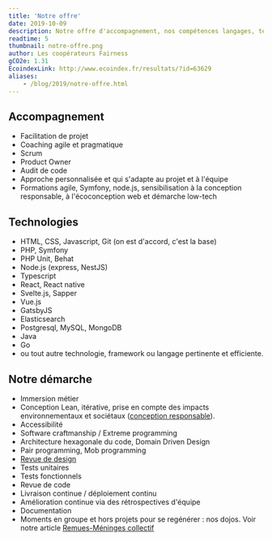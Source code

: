 ```yaml
---
title: 'Notre offre'
date: 2019-10-09
description: Notre offre d'accompagnement, nos compétences langages, technologies, frameworks de développement et notre démarche.
readtime: 5
thumbnail: notre-offre.png
author: Les coopérateurs Fairness
gCO2e: 1.31
EcoindexLink: http://www.ecoindex.fr/resultats/?id=63629
aliases:
    - /blog/2019/notre-offre.html
---
```


## Accompagnement

* Facilitation de projet
* Coaching agile et pragmatique
* Scrum
* Product Owner
* Audit de code
* Approche personnalisée et qui s'adapte au projet et à l'équipe
* Formations agile, Symfony, node.js, sensibilisation à la conception responsable, à l'écoconception web et démarche low-tech

## Technologies

* HTML, CSS, Javascript, Git (on est d'accord, c'est la base)
* PHP, Symfony
* PHP Unit, Behat
* Node.js (express, NestJS)
* Typescript
* React, React native
* Svelte.js, Sapper
* Vue.js
* GatsbyJS
* Elasticsearch
* Postgresql, MySQL, MongoDB
* Java
* Go
* ou tout autre technologie, framework ou langage pertinente et efficiente.

## Notre démarche

* Immersion métier
* Conception Lean, itérative, prise en compte des impacts environnementaux et sociétaux ([conception responsable](/blog/2019/arguments-pour-la-conception-responsable-des-services-numeriques/)).
* Accessibilité
* Software craftmanship / Extreme programming
* Architecture hexagonale du code, Domain Driven Design
* Pair programming, Mob programming
* [Revue de design](/blog/2019/design-review/)
* Tests unitaires
* Tests fonctionnels
* Revue de code
* Livraison continue / déploiement continu
* Amélioration continue via des rétrospectives d'équipe
* Documentation
* Moments en groupe et hors projets pour se regénérer : nos dojos. Voir notre article [Remues-Méninges collectif](/blog/2019/remue-meninges-collectif/)
